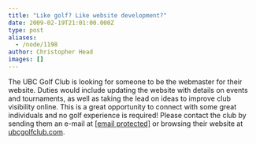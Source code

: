 ```yaml
---
title: "Like golf? Like website development?"
date: 2009-02-19T21:01:00.000Z
type: post
aliases:
  - /node/1198
author: Christopher Head
images: []
---
```


<div class="field field-name-body field-type-text-with-summary field-label-hidden"><div class="field-items"><div class="field-item even"><p>The UBC Golf Club is looking for someone to be the webmaster for their website. Duties would include updating the website with details on events and tournaments, as well as taking the lead on ideas to improve club visibility online. This is a great opportunity to connect with some great individuals and no golf experience is required! Please contact the club by sending them an e-mail at <a href="/cdn-cgi/l/email-protection#1d78707c74715d687f7e7a72717b7e71687f337e7270"><span class="__cf_email__" data-cfemail="81e4ece0e8edc1f4e3e2e6eeede7e2edf4e3afe2eeec">[email&#xA0;protected]</span></a> or browsing their website at <a href="http://ubcgolfclub.com">ubcgolfclub.com</a>.</p>
</div></div></div>    <footer>
          </footer>
